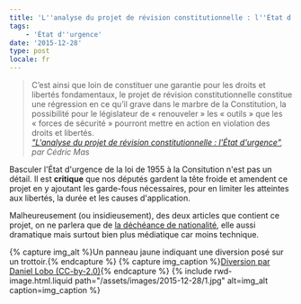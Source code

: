 ```yaml
---
title: 'L''analyse du projet de révision constitutionnelle : l''État d''urgence'
tags:
    - 'État d''urgence'
date: '2015-12-28'
type: post
locale: fr
---
```


> C’est ainsi que loin de constituer une garantie pour les droits et libertés fondamentaux, le projet de révision constitutionnelle constitue une régression en ce qu’il grave dans le marbre de la Constitution, la possibilité pour le législateur de «&nbsp;renouveler&nbsp;» les «&nbsp;outils&nbsp;» que les «&nbsp;forces de sécurité&nbsp;» pourront mettre en action en violation des droits et libertés.  
> <cite><a href="http://www.pauljorion.com/blog/2015/12/27/lanalyse-du-projet-de-revision-constitutionnelle-letat-durgence-1/#more-81257">"L'analyse du projet de révision constitutionnelle : l'État d'urgence"</a>, par Cédric Mas</cite>

Basculer l'État d'urgence de la loi de 1955 à la Consitution n'est pas un détail. Il est **critique** que nos députés gardent la tête froide et amendent ce projet en y ajoutant les garde-fous nécessaires, pour en limiter les atteintes aux libertés, la durée et les causes d'application.

Malheureusement (ou insidieusement), des deux articles que contient ce projet, on ne parlera que de [la déchéance de nationalité](/2015/12/analyse-du-projet-de-revision-constitutionnelle-decheance-de-nationalite/ "L'analyse du projet de révision constitutionnelle : la déchéance de nationalité"), elle aussi dramatique mais surtout bien plus médiatique car moins technique.

{% capture img_alt %}Un panneau jaune indiquant une diversion posé sur un trottoir.{% endcapture %}
{% capture img_caption %}[Diversion par Daniel Lobo (CC-by-2.0)](https://flic.kr/p/49QKir){% endcapture %}
{% include rwd-image.html.liquid
path="/assets/images/2015-12-28/1.jpg"
alt=img_alt
caption=img_caption
%}
